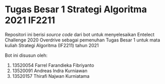 # Tugas Besar 1 Strategi Algoritma 2021 IF2211
Repositori ini berisi *source code* dari bot untuk menyelesaikan Entelect Challenge 2020 Overdrive sebagai pemenuhan Tugas Besar 1 untuk mata kuliah Strategi Algoritma (IF2211) tahun 2021

Bot ini disusun oleh:
1. 13520054 Farrel Farandieka Fibriyanto
2. 13520091 Andreas Indra Kurniawan
3. 13520157 Thirafi Najwan Kurniatama
